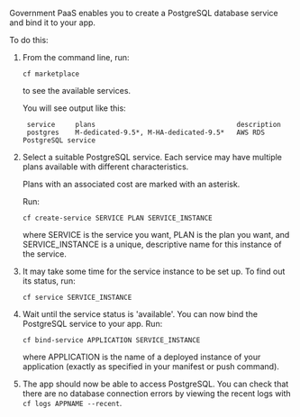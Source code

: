 
Government PaaS enables you to create a PostgreSQL database service and bind it to your app.

To do this:

1. From the command line, run:  

    ``cf marketplace``  

    to see the available services.

    You will see output like this:

	
    	service     plans      								description
		postgres    M-dedicated-9.5*, M-HA-dedicated-9.5*   AWS RDS PostgreSQL service

2. Select a suitable PostgreSQL service. Each service may have 
   multiple plans available with different characteristics.

    Plans with an associated cost are marked with an asterisk. 

    Run: 

    ``cf create-service SERVICE PLAN SERVICE_INSTANCE``

    where SERVICE is the service you want, PLAN is the plan you want, and SERVICE_INSTANCE is a unique, descriptive name for this instance of the service.


3. It may take some time for the service instance to be set up. To find out its status, run:  

      ``cf service SERVICE_INSTANCE ``


4. Wait until the service status is 'available'. You can now bind the PostgreSQL service to your app. Run:

    ``cf bind-service APPLICATION SERVICE_INSTANCE``

    where APPLICATION is the name of a deployed instance of your application (exactly as specified in your manifest or push command).

5. The app should now be able to access PostgreSQL. You can check that there are no database connection errors by viewing the recent logs with ``cf logs APPNAME --recent``.
